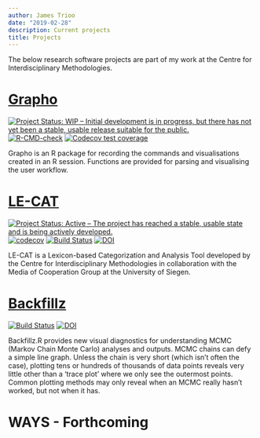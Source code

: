 ```yaml
---
author: James Trioo
date: "2019-02-28"
description: Current projects
title: Projects
---
```


The below research software projects are part of my work at the Centre for Interdisciplinary Methodologies.
 
# [Grapho](https://warwickcim.github.io/grapho/)

[![Project Status: WIP – Initial development is in progress, but there
has not yet been a stable, usable release suitable for the
public.](https://www.repostatus.org/badges/latest/wip.svg)](https://www.repostatus.org/#wip)
[![R-CMD-check](https://github.com/WarwickCIM/grapho/workflows/R-CMD-check/badge.svg)](https://github.com/WarwickCIM/grapho/actions)
[![Codecov test
coverage](https://codecov.io/gh/WarwickCIM/grapho/branch/master/graph/badge.svg)](https://codecov.io/gh/WarwickCIM/grapho?branch=master)

Grapho is an R package for recording the commands and visualisations created in an R session. Functions are provided for parsing and visualising the user workflow.

# [LE-CAT](https://warwickcim.github.io/lecat/)

[![Project Status: Active – The project has reached a stable, usable
state and is being actively
developed.](https://www.repostatus.org/badges/latest/active.svg)](https://www.repostatus.org/#active)
[![codecov](https://codecov.io/gh/WarwickCIM/lecat/branch/master/graph/badge.svg?token=RtMnQjfEcZ)](https://codecov.io/gh/WarwickCIM/lecat)
[![Build
Status](https://travis-ci.org/warwickCIM/lecat.svg?branch=master)](https://travis-ci.org/WarwickCIM/lecat)
[![DOI](https://zenodo.org/badge/161813229.svg)](https://zenodo.org/badge/latestdoi/161813229)

LE-CAT is a Lexicon-based Categorization and Analysis Tool developed by the Centre for Interdisciplinary Methodologies in collaboration with the Media of Cooperation Group at the University of Siegen.

# [Backfillz](https://warwickcim.github.io/lecat/)

[![Build
Status](https://travis-ci.org/warwickCIM/lecat.svg?branch=master)](https://travis-ci.org/WarwickCIM/backfillz)
[![DOI](https://zenodo.org/badge/176701637.svg)](https://zenodo.org/badge/latestdoi/176701637)

Backfillz.R provides new visual diagnostics for understanding MCMC (Markov Chain Monte Carlo) analyses and outputs. MCMC chains can defy a simple line graph. Unless the chain is very short (which isn’t often the case), plotting tens or hundreds of thousands of data points reveals very little other than a ‘trace plot’ where we only see the outermost points. Common plotting methods may only reveal when an MCMC really hasn’t worked, but not when it has.

# WAYS - Forthcoming